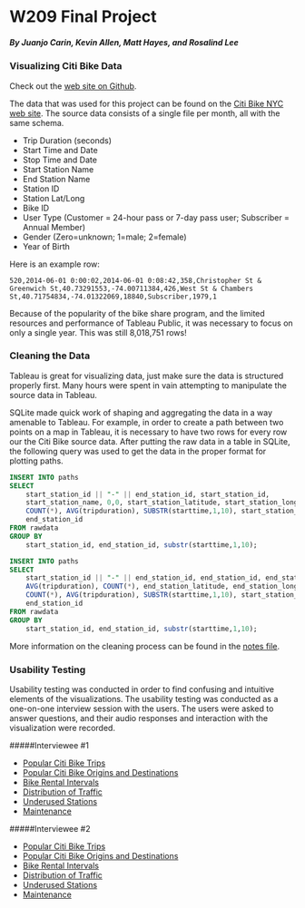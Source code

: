 # W209 Final Project
##### *By Juanjo Carin, Kevin Allen, Matt Hayes, and Rosalind Lee*
### Visualizing Citi Bike Data
Check out the [web site on Github](http://kevinallen.github.io/citibike-viz/).

The data that was used for this project can be found on the [Citi Bike NYC web site](https://www.citibikenyc.com/system-data). The source data consists of a single file per month, all with the same schema.

 - Trip Duration (seconds)
 - Start Time and Date
 - Stop Time and Date
 - Start Station Name
 - End Station Name
 - Station ID
 - Station Lat/Long
 - Bike ID
 - User Type (Customer = 24-hour pass or 7-day pass user; Subscriber = Annual Member)
 - Gender (Zero=unknown; 1=male; 2=female)
 - Year of Birth

Here is an example row:
```
520,2014-06-01 0:00:02,2014-06-01 0:08:42,358,Christopher St & Greenwich St,40.73291553,-74.00711384,426,West St & Chambers St,40.71754834,-74.01322069,18840,Subscriber,1979,1
```
Because of the popularity of the bike share program, and the limited resources and performance of Tableau Public, it was necessary to focus on only a single year. This was still 8,018,751 rows!

### Cleaning the Data
Tableau is great for visualizing data, just make sure the data is structured properly first. Many hours were spent in vain attempting to manipulate the source data in Tableau.

SQLite made quick work of shaping and aggregating the data in a way amenable to Tableau. For example, in order to create a path between two points on a map in Tableau, it is necessary to have two rows for every row our the Citi Bike source data. After putting the raw data in a table in SQLite, the following query was used to get the data in the proper format for plotting paths.

```SQL
INSERT INTO paths
SELECT
    start_station_id || "-" || end_station_id, start_station_id,
    start_station_name, 0,0, start_station_latitude, start_station_longitude,
    COUNT(*), AVG(tripduration), SUBSTR(starttime,1,10), start_station_id,
    end_station_id
FROM rawdata
GROUP BY
    start_station_id, end_station_id, substr(starttime,1,10);

INSERT INTO paths
SELECT
    start_station_id || "-" || end_station_id, end_station_id, end_station_name,
    AVG(tripduration), COUNT(*), end_station_latitude, end_station_longitude,
    COUNT(*), AVG(tripduration), SUBSTR(starttime,1,10), start_station_id,
    end_station_id
FROM rawdata
GROUP BY
    start_station_id, end_station_id, substr(starttime,1,10);
```
More information on the cleaning process can be found in the [notes file](https://github.com/kevinallen/citibike-viz/blob/gh-pages/notes.md).

### Usability Testing
Usability testing was conducted in order to find confusing and intuitive elements of the visualizations. The usability testing was conducted as a one-on-one interview session with the users. The users were asked to answer questions, and their audio responses and interaction with the visualization were recorded.

#####Interviewee #1
 - [Popular Citi Bike Trips](https://drive.google.com/open?id=0BzZOSSpYDxvYd0dYZ19vb01QdUE)
 - [Popular Citi Bike Origins and Destinations](https://drive.google.com/open?id=0BzZOSSpYDxvYNmxnNFIxOVdsUmM)
 - [Bike Rental Intervals](https://drive.google.com/open?id=0BzZOSSpYDxvYVGFocjRtNC1maWM)
 - [Distribution of Traffic](https://drive.google.com/open?id=0BzZOSSpYDxvYcDNJMlgySzhnS2M)
 - [Underused Stations](https://drive.google.com/open?id=0BzZOSSpYDxvYTGh1bFpaeThwWWM)
 - [Maintenance](https://drive.google.com/open?id=0BzZOSSpYDxvYTkV3SXVudU1IU28)

#####Interviewee #2
 - [Popular Citi Bike Trips](https://drive.google.com/open?id=0BzZOSSpYDxvYaUJ1Smw5a2kwM28)
 - [Popular Citi Bike Origins and Destinations](https://drive.google.com/open?id=0BzZOSSpYDxvYemlialFHc0dGSjg)
 - [Bike Rental Intervals](https://drive.google.com/open?id=0BzZOSSpYDxvYUkJmeFV6c1R3YW8)
 - [Distribution of Traffic](https://drive.google.com/open?id=0BzZOSSpYDxvYemRSVEJ2MTN1T1k)
 - [Underused Stations](https://drive.google.com/open?id=0BzZOSSpYDxvYTXMtaHBjM2NxSDQ)
 - [Maintenance](https://drive.google.com/open?id=0BzZOSSpYDxvYNzVaT1JEanVtV3c)
